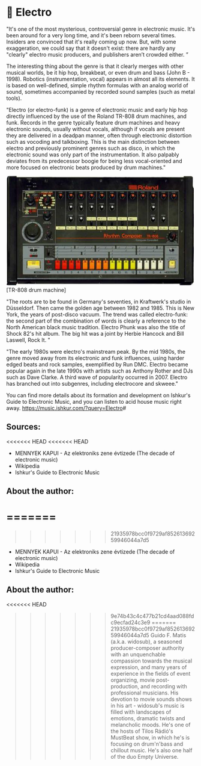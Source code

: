 # 🎹 Electro

"It's one of the most mysterious, controversial genre in electronic music. It's been around for a very long time, and it's been reborn 
several times. Insiders are convinced that it's really coming up now. But, with some exaggeration, we could say that it doesn't exist: 
there are hardly any "clearly" electro music producers, and publishers aren’t crowded either. ”

The interesting thing about the genre is that it clearly merges with other musical worlds, be it hip hop, breakbeat, or even drum and 
bass (John B - 1998). Robotics (instrumentation, vocal) appears in almost all its elements. It is based on well-defined, simple rhythm 
formulas with an analog world of sound, sometimes accompanied by recorded sound samples (such as metal tools).

"Electro (or electro-funk) is a genre of electronic music and early hip hop directly influenced by the use of the Roland TR-808 drum 
machines, and funk. Records in the genre typically feature drum machines and heavy electronic sounds, usually without vocals, 
although if vocals are present they are delivered in a deadpan manner, often through electronic distortion such as vocoding and 
talkboxing. This is the main distinction between electro and previously prominent genres such as disco, in which the electronic sound
was only part of the instrumentation. It also palpably deviates from its predecessor boogie for being less vocal-oriented and more 
focused on electronic beats produced by drum machines."

![[TR-808 drum machine]](_static/images/sound/electro/drum-machine.jpg)
[TR-808 drum machine]

"The roots are to be found in Germany's seventies, in Kraftwerk's studio in Düsseldorf. Then came the golden age between 1982 and 
1985. This is New York, the years of post-disco vacuum. The trend was called electro-funk: the second part of the combination of 
words is clearly a reference to the North American black music tradition. Electro Phunk was also the title of Shock 82's hit album. 
The big hit was a joint by Herbie Hancock and Bill Laswell, Rock It. "

"The early 1980s were electro's mainstream peak. By the mid 1980s, the genre moved away from its electronic and funk influences, 
using harder edged beats and rock samples, exemplified by Run DMC. Electro became popular again in the late 1990s with artists 
such as Anthony Rother and DJs such as Dave Clarke. A third wave of popularity occurred in 2007. Electro has branched out into 
subgenres, including electrocore and skweee."

You can find more details about its formation and development on Ishkur's Guide to Electronic Music, and you can listen to acid 
house music right away.
<https://music.ishkur.com/?query=Electro>#

## Sources: 
<<<<<<< HEAD
<<<<<<< HEAD
 - MENNYEK KAPUI - Az elektroniks zene évtizede (The decade of electronic music)
 - Wikipedia 
 - Ishkur's Guide to Electronic Music

## About the author:
=======
=======
>>>>>>> 21935978bcc0f9729af85261369259946044a7d5
- MENNYEK KAPUI - Az elektroniks zene évtizede (The decade of electronic music)
- Wikipedia 
- Ishkur's Guide to Electronic Music

## About the author:

<<<<<<< HEAD
>>>>>>> 9e74b43c4c477b21cd4aad088fdc9ecfad24c3e9
=======
>>>>>>> 21935978bcc0f9729af85261369259946044a7d5
Guido F. Matis (a.k.a. widosub), a seasoned producer-composer authority with an unquenchable compassion towards the musical 
expression, and many years of experience in the fields of event organizing, movie post-production, and recording with professional 
musicians. His devotion to movie sounds shows in his art - widosub's music is filled with landscapes of emotions, dramatic twists and
melancholic moods. He's one of the hosts of Tilos Rádió's MustBeat show, in which he's is focusing on drum'n'bass and chillout 
music. He's also one half of the duo Empty Universe.
